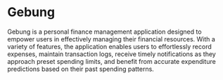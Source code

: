 # Gebung
Gebung is a personal finance management application designed to empower users in effectively managing their financial resources. With a variety of features, the application enables users to effortlessly record expenses, maintain transaction logs, receive timely notifications as they approach preset spending limits, and benefit from accurate expenditure predictions based on their past spending patterns.

